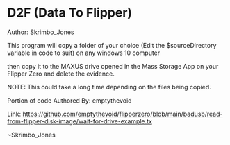 # D2F (Data To Flipper)
Author: Skrimbo_Jones

This program will copy a folder of your choice (Edit the $sourceDirectory variable in code to suit) on any windows 10 computer

then copy it to the MAXUS drive opened in the Mass Storage App on your Flipper Zero and delete the evidence.

NOTE: This could take a long time depending on the files being copied.

Portion of code Authored By: emptythevoid

Link: https://github.com/emptythevoid/flipperzero/blob/main/badusb/read-from-flipper-disk-image/wait-for-drive-example.tx
 
~Skrimbo_Jones
